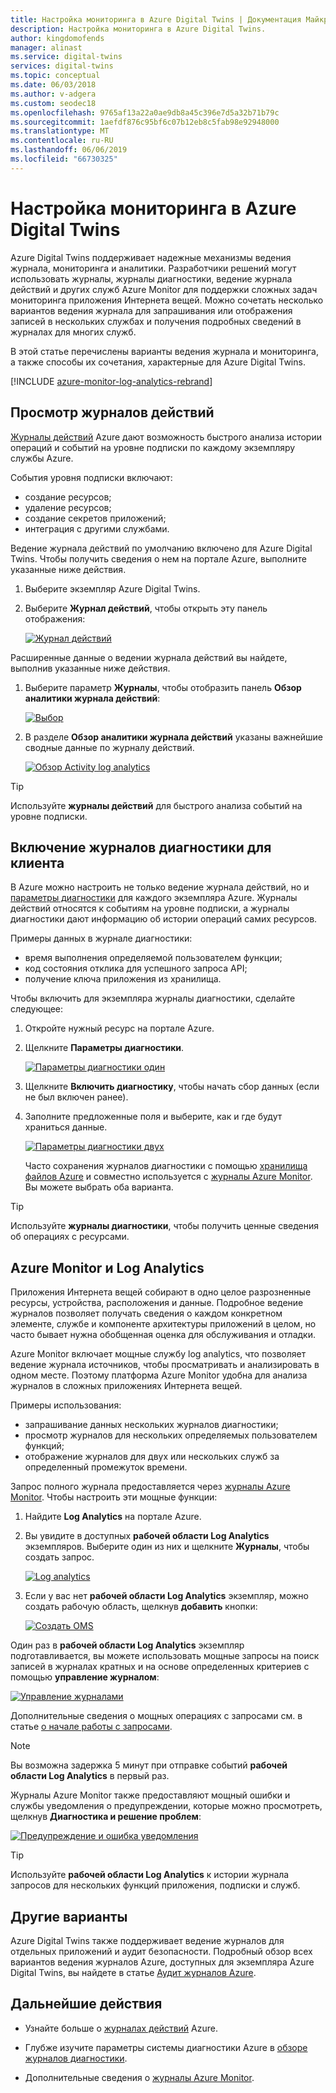 ```yaml
---
title: Настройка мониторинга в Azure Digital Twins | Документация Майкрософт
description: Настройка мониторинга в Azure Digital Twins.
author: kingdomofends
manager: alinast
ms.service: digital-twins
services: digital-twins
ms.topic: conceptual
ms.date: 06/03/2018
ms.author: v-adgera
ms.custom: seodec18
ms.openlocfilehash: 9765af13a22a0ae9db8a45c396e7d5a32b71b79c
ms.sourcegitcommit: 1aefdf876c95bf6c07b12eb8c5fab98e92948000
ms.translationtype: MT
ms.contentlocale: ru-RU
ms.lasthandoff: 06/06/2019
ms.locfileid: "66730325"
---
```

# <a name="how-to-configure-monitoring-in-azure-digital-twins"></a>Настройка мониторинга в Azure Digital Twins

Azure Digital Twins поддерживает надежные механизмы ведения журнала, мониторинга и аналитики. Разработчики решений могут использовать журналы, журналы диагностики, ведение журнала действий и других служб Azure Monitor для поддержки сложных задач мониторинга приложения Интернета вещей. Можно сочетать несколько вариантов ведения журнала для запрашивания или отображения записей в нескольких службах и получения подробных сведений в журналах для многих служб.

В этой статье перечислены варианты ведения журнала и мониторинга, а также способы их сочетания, характерные для Azure Digital Twins.

[!INCLUDE [azure-monitor-log-analytics-rebrand](../../includes/azure-monitor-log-analytics-rebrand.md)]

## <a name="review-activity-logs"></a>Просмотр журналов действий

[Журналы действий](../azure-monitor/platform/activity-logs-overview.md) Azure дают возможность быстрого анализа истории операций и событий на уровне подписки по каждому экземпляру службы Azure.

События уровня подписки включают:

* создание ресурсов;
* удаление ресурсов;
* создание секретов приложений;
* интеграция с другими службами.

Ведение журнала действий по умолчанию включено для Azure Digital Twins. Чтобы получить сведения о нем на портале Azure, выполните указанные ниже действия.

1. Выберите экземпляр Azure Digital Twins.
1. Выберите **Журнал действий**, чтобы открыть эту панель отображения:

    [![Журнал действий](media/how-to-configure-monitoring/activity-log.png)](media/how-to-configure-monitoring/activity-log.png#lightbox)

Расширенные данные о ведении журнала действий вы найдете, выполнив указанные ниже действия.

1. Выберите параметр **Журналы**, чтобы отобразить панель **Обзор аналитики журнала действий**:

    [![Выбор](media/how-to-configure-monitoring/activity-log-select.png)](media/how-to-configure-monitoring/activity-log-select.png#lightbox)

1. В разделе **Обзор аналитики журнала действий** указаны важнейшие сводные данные по журналу действий.

    [![Обзор Activity log analytics]( media/how-to-configure-monitoring/log-analytics-overview.png)]( media/how-to-configure-monitoring/log-analytics-overview.png#lightbox)

>[!TIP]
>Используйте **журналы действий** для быстрого анализа событий на уровне подписки.

## <a name="enable-customer-diagnostic-logs"></a>Включение журналов диагностики для клиента

В Azure можно настроить не только ведение журнала действий, но и [параметры диагностики](../azure-monitor/platform/diagnostic-logs-overview.md) для каждого экземпляра Azure. Журналы действий относятся к событиям на уровне подписки, а журналы диагностики дают информацию об истории операций самих ресурсов.

Примеры данных в журнале диагностики:

* время выполнения определяемой пользователем функции;
* код состояния отклика для успешного запроса API;
* получение ключа приложения из хранилища.

Чтобы включить для экземпляра журналы диагностики, сделайте следующее:

1. Откройте нужный ресурс на портале Azure.
1. Щелкните **Параметры диагностики**.

    [![Параметры диагностики один](media/how-to-configure-monitoring/diagnostic-settings-one.png)](media/how-to-configure-monitoring/diagnostic-settings-one.png#lightbox)

1. Щелкните **Включить диагностику**, чтобы начать сбор данных (если не был включен ранее).
1. Заполните предложенные поля и выберите, как и где будут храниться данные.

    [![Параметры диагностики двух](media/how-to-configure-monitoring/diagnostic-settings-two.png)](media/how-to-configure-monitoring/diagnostic-settings-two.png#lightbox)

    Часто сохранения журналов диагностики с помощью [хранилища файлов Azure](../storage/files/storage-files-deployment-guide.md) и совместно используется с [журналы Azure Monitor](../azure-monitor/log-query/get-started-portal.md). Вы можете выбрать оба варианта.

>[!TIP]
>Используйте **журналы диагностики**, чтобы получить ценные сведения об операциях с ресурсами.

## <a name="azure-monitor-and-log-analytics"></a>Azure Monitor и Log Analytics

Приложения Интернета вещей собирают в одно целое разрозненные ресурсы, устройства, расположения и данные. Подробное ведение журналов позволяет получать сведения о каждом конкретном элементе, службе и компоненте архитектуры приложений в целом, но часто бывает нужна обобщенная оценка для обслуживания и отладки.

Azure Monitor включает мощные службу log analytics, что позволяет ведение журнала источников, чтобы просматривать и анализировать в одном месте. Поэтому платформа Azure Monitor удобна для анализа журналов в сложных приложениях Интернета вещей.

Примеры использования:

* запрашивание данных нескольких журналов диагностики;
* просмотр журналов для нескольких определяемых пользователем функций;
* отображение журналов для двух или нескольких служб за определенный промежуток времени.

Запрос полного журнала предоставляется через [журналы Azure Monitor](../azure-monitor/log-query/log-query-overview.md). Чтобы настроить эти мощные функции:

1. Найдите **Log Analytics** на портале Azure.
1. Вы увидите в доступных **рабочей области Log Analytics** экземпляров. Выберите один из них и щелкните **Журналы**, чтобы создать запрос.

    [![Log analytics](media/how-to-configure-monitoring/log-analytics.png)](media/how-to-configure-monitoring/log-analytics.png#lightbox)

1. Если у вас нет **рабочей области Log Analytics** экземпляр, можно создать рабочую область, щелкнув **добавить** кнопки:

    [![Создать OMS](media/how-to-configure-monitoring/log-analytics-oms.png)](media/how-to-configure-monitoring/log-analytics-oms.png#lightbox)

Один раз в **рабочей области Log Analytics** экземпляр подготавливается, вы можете использовать мощные запросы на поиск записей в журналах кратных и на основе определенных критериев с помощью **управление журналом**:

   [![Управление журналами](media/how-to-configure-monitoring/log-analytics-management.png)](media/how-to-configure-monitoring/log-analytics-management.png#lightbox)

Дополнительные сведения о мощных операциях с запросами см. в статье [о начале работы с запросами](../azure-monitor/log-query/get-started-queries.md).

> [!NOTE]
> Вы возможна задержка 5 минут при отправке событий **рабочей области Log Analytics** в первый раз.

Журналы Azure Monitor также предоставляют мощный ошибки и службы уведомления о предупреждении, которые можно просмотреть, щелкнув **Диагностика и решение проблем**:

   [![Предупреждение и ошибка уведомления](media/how-to-configure-monitoring/log-analytics-notifications.png)](media/how-to-configure-monitoring/log-analytics-notifications.png#lightbox)

>[!TIP]
>Используйте **рабочей области Log Analytics** к истории журнала запросов для нескольких функций приложения, подписки и служб.

## <a name="other-options"></a>Другие варианты

Azure Digital Twins также поддерживает ведение журналов для отдельных приложений и аудит безопасности. Подробный обзор всех вариантов ведения журналов Azure, доступных для экземпляра Azure Digital Twins, вы найдете в статье [Аудит журналов Azure](../security/azure-log-audit.md).

## <a name="next-steps"></a>Дальнейшие действия

- Узнайте больше о [журналах действий](../azure-monitor/platform/activity-logs-overview.md) Azure.

- Глубже изучите параметры системы диагностики Azure в [обзоре журналов диагностики](../azure-monitor/platform/diagnostic-logs-overview.md).

- Дополнительные сведения о [журналы Azure Monitor](../azure-monitor/log-query/get-started-portal.md).
